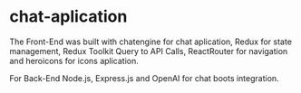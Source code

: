 # chat-aplication

The Front-End was built with chatengine for chat aplication, Redux for state management, Redux Toolkit Query to API Calls, ReactRouter for navigation and heroicons for icons aplication.

For Back-End Node.js, Express.js and OpenAI for chat boots integration.
